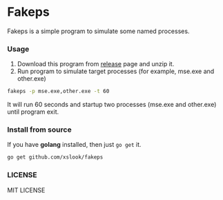 # Fakeps
Fakeps is a simple program to simulate some named processes.


### Usage
1. Download this program from [release](https://github.com/xslook/fakeps/releases/latest) page and unzip it.
2. Run program to simulate target processes (for example, mse.exe and other.exe)

  ```sh
  fakeps -p mse.exe,other.exe -t 60
  ```
  It will run 60 seconds and startup two processes (mse.exe and other.exe) until program exit.


### Install from source
If you have **golang** installed, then just `go get` it.
```sh
go get github.com/xslook/fakeps
```


### LICENSE
MIT LICENSE


